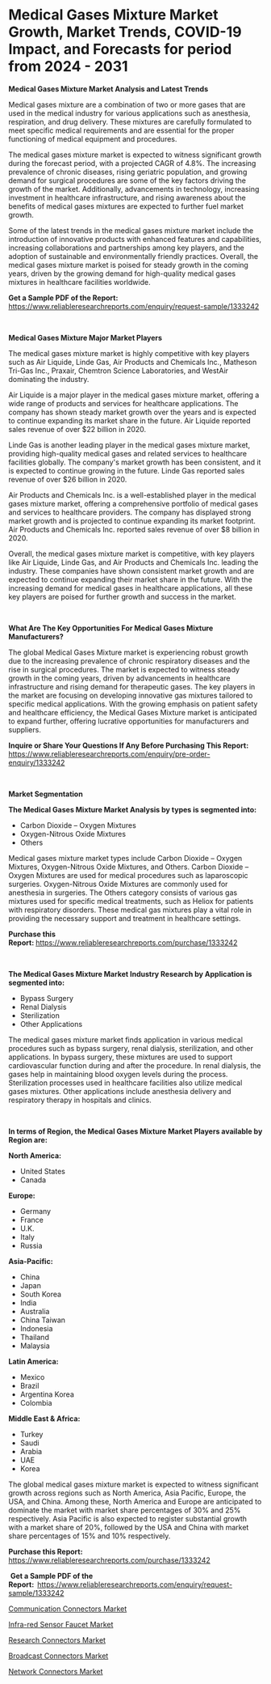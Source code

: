 <p><h1>Medical Gases Mixture Market Growth, Market Trends, COVID-19 Impact, and Forecasts for period from 2024 - 2031</h1></p><p><strong>Medical Gases Mixture Market Analysis and Latest Trends</strong></p>
<p><p>Medical gases mixture are a combination of two or more gases that are used in the medical industry for various applications such as anesthesia, respiration, and drug delivery. These mixtures are carefully formulated to meet specific medical requirements and are essential for the proper functioning of medical equipment and procedures.</p><p>The medical gases mixture market is expected to witness significant growth during the forecast period, with a projected CAGR of 4.8%. The increasing prevalence of chronic diseases, rising geriatric population, and growing demand for surgical procedures are some of the key factors driving the growth of the market. Additionally, advancements in technology, increasing investment in healthcare infrastructure, and rising awareness about the benefits of medical gases mixtures are expected to further fuel market growth.</p><p>Some of the latest trends in the medical gases mixture market include the introduction of innovative products with enhanced features and capabilities, increasing collaborations and partnerships among key players, and the adoption of sustainable and environmentally friendly practices. Overall, the medical gases mixture market is poised for steady growth in the coming years, driven by the growing demand for high-quality medical gases mixtures in healthcare facilities worldwide.</p></p>
<p><strong>Get a Sample PDF of the Report:&nbsp;</strong> <a href="https://www.reliableresearchreports.com/enquiry/request-sample/1333242">https://www.reliableresearchreports.com/enquiry/request-sample/1333242</a></p>
<p>&nbsp;</p>
<p><strong>Medical Gases Mixture Major Market Players</strong></p>
<p><p>The medical gases mixture market is highly competitive with key players such as Air Liquide, Linde Gas, Air Products and Chemicals Inc., Matheson Tri-Gas Inc., Praxair, Chemtron Science Laboratories, and WestAir dominating the industry.</p><p>Air Liquide is a major player in the medical gases mixture market, offering a wide range of products and services for healthcare applications. The company has shown steady market growth over the years and is expected to continue expanding its market share in the future. Air Liquide reported sales revenue of over $22 billion in 2020.</p><p>Linde Gas is another leading player in the medical gases mixture market, providing high-quality medical gases and related services to healthcare facilities globally. The company's market growth has been consistent, and it is expected to continue growing in the future. Linde Gas reported sales revenue of over $26 billion in 2020.</p><p>Air Products and Chemicals Inc. is a well-established player in the medical gases mixture market, offering a comprehensive portfolio of medical gases and services to healthcare providers. The company has displayed strong market growth and is projected to continue expanding its market footprint. Air Products and Chemicals Inc. reported sales revenue of over $8 billion in 2020.</p><p>Overall, the medical gases mixture market is competitive, with key players like Air Liquide, Linde Gas, and Air Products and Chemicals Inc. leading the industry. These companies have shown consistent market growth and are expected to continue expanding their market share in the future. With the increasing demand for medical gases in healthcare applications, all these key players are poised for further growth and success in the market.</p></p>
<p>&nbsp;</p>
<p><strong>What Are The Key Opportunities For Medical Gases Mixture Manufacturers?</strong></p>
<p><p>The global Medical Gases Mixture market is experiencing robust growth due to the increasing prevalence of chronic respiratory diseases and the rise in surgical procedures. The market is expected to witness steady growth in the coming years, driven by advancements in healthcare infrastructure and rising demand for therapeutic gases. The key players in the market are focusing on developing innovative gas mixtures tailored to specific medical applications. With the growing emphasis on patient safety and healthcare efficiency, the Medical Gases Mixture market is anticipated to expand further, offering lucrative opportunities for manufacturers and suppliers.</p></p>
<p><strong>Inquire or Share Your Questions If Any Before Purchasing This Report:</strong> <a href="https://www.reliableresearchreports.com/enquiry/pre-order-enquiry/1333242">https://www.reliableresearchreports.com/enquiry/pre-order-enquiry/1333242</a></p>
<p>&nbsp;</p>
<p><strong>Market Segmentation</strong></p>
<p><strong>The Medical Gases Mixture Market Analysis by types is segmented into:</strong></p>
<p><ul><li>Carbon Dioxide – Oxygen Mixtures</li><li>Oxygen-Nitrous Oxide Mixtures</li><li>Others</li></ul></p>
<p><p>Medical gases mixture market types include Carbon Dioxide – Oxygen Mixtures, Oxygen-Nitrous Oxide Mixtures, and Others. Carbon Dioxide – Oxygen Mixtures are used for medical procedures such as laparoscopic surgeries. Oxygen-Nitrous Oxide Mixtures are commonly used for anesthesia in surgeries. The Others category consists of various gas mixtures used for specific medical treatments, such as Heliox for patients with respiratory disorders. These medical gas mixtures play a vital role in providing the necessary support and treatment in healthcare settings.</p></p>
<p><strong>Purchase this Report:&nbsp;</strong><a href="https://www.reliableresearchreports.com/purchase/1333242">https://www.reliableresearchreports.com/purchase/1333242</a></p>
<p>&nbsp;</p>
<p><strong>The Medical Gases Mixture Market Industry Research by Application is segmented into:</strong></p>
<p><ul><li>Bypass Surgery</li><li>Renal Dialysis</li><li>Sterilization</li><li>Other Applications</li></ul></p>
<p><p>The medical gases mixture market finds application in various medical procedures such as bypass surgery, renal dialysis, sterilization, and other applications. In bypass surgery, these mixtures are used to support cardiovascular function during and after the procedure. In renal dialysis, the gases help in maintaining blood oxygen levels during the process. Sterilization processes used in healthcare facilities also utilize medical gases mixtures. Other applications include anesthesia delivery and respiratory therapy in hospitals and clinics.</p></p>
<p>&nbsp;</p>
<p><strong>In terms of Region, the Medical Gases Mixture Market Players available by Region are:</strong></p>
<p>
    <p> <strong> North America: </strong>
        <ul>
            <li>United States</li>
            <li>Canada</li>
        </ul>
        </p> 
    <p> <strong> Europe: </strong>
        <ul>
            <li>Germany</li>
            <li>France</li>
            <li>U.K.</li>
            <li>Italy</li>
            <li>Russia</li>
        </ul>
        </p> 
    <p> <strong> Asia-Pacific: </strong>
        <ul>
            <li>China</li>
            <li>Japan</li>
            <li>South Korea</li>
            <li>India</li>
            <li>Australia</li>
            <li>China Taiwan</li>
            <li>Indonesia</li>
            <li>Thailand</li>
            <li>Malaysia</li>
        </ul>
        </p> 
    <p> <strong> Latin America: </strong>
        <ul>
            <li>Mexico</li>
            <li>Brazil</li>
            <li>Argentina Korea</li>
            <li>Colombia</li>
        </ul>
        </p> 
    <p> <strong> Middle East & Africa: </strong>
        <ul>
            <li>Turkey</li>
            <li>Saudi</li>
            <li>Arabia</li>
            <li>UAE</li>
            <li>Korea</li>
        </ul>
    </p>
    </p>
<p><p>The global medical gases mixture market is expected to witness significant growth across regions such as North America, Asia Pacific, Europe, the USA, and China. Among these, North America and Europe are anticipated to dominate the market with market share percentages of 30% and 25% respectively. Asia Pacific is also expected to register substantial growth with a market share of 20%, followed by the USA and China with market share percentages of 15% and 10% respectively.</p></p>
<p><strong>Purchase this Report: </strong><a href="https://www.reliableresearchreports.com/purchase/1333242">https://www.reliableresearchreports.com/purchase/1333242</a></p>
<p>&nbsp;<strong>Get a Sample PDF of the Report:&nbsp;&nbsp;</strong><a href="https://www.reliableresearchreports.com/enquiry/request-sample/1333242">https://www.reliableresearchreports.com/enquiry/request-sample/1333242</a></p>
<p><strong></strong></p>
<p><p><a href="https://medium.com/@anitabeatty1/communication-connectors-market-the-key-to-successful-business-strategy-forecast-till-2031-770770b28ed6">Communication Connectors Market</a></p><p><a href="https://github.com/jhcraigie/Market-Research-Report-List-2/blob/main/infra-red-sensor-faucet-market.md">Infra-red Sensor Faucet Market</a></p><p><a href="https://medium.com/@anitabeatty1/analyzing-research-connectors-market-global-industry-perspective-and-forecast-2024-to-2031-00ee36a65ec2">Research Connectors Market</a></p><p><a href="https://medium.com/@anitabeatty1/broadcast-connectors-market-research-report-its-history-and-forecast-2024-to-2031-e99194172590">Broadcast Connectors Market</a></p><p><a href="https://medium.com/@anitabeatty1/network-connectors-market-report-reveals-the-latest-trends-and-growth-opportunities-of-this-market-7be8746ea2bb">Network Connectors Market</a></p></p>